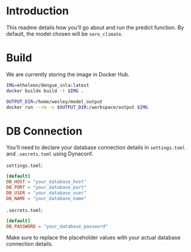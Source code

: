 # Introduction

This readme details how you'll go about and run the predict function. By default, the model chosen will be `sero_climate`.

# Build

We are currently storing the image in Docker Hub.

```bash
IMG=etheleon/dengue_inla:latest
docker buildx build -t $IMG .
```

```bash
OUTPUT_DIR=/home/wesley/model_output
docker run --rm -v $OUTPUT_DIR:/workspace/output $IMG
```

# DB Connection

You'll need to declare your database connection details in `settings.toml` and `.secrets.toml` using Dynaconf.

`settings.toml`:
```toml
[default]
DB_HOST = "your_database_host"
DB_PORT = "your_database_port"
DB_USER = "your_database_user"
DB_NAME = "your_database_name"
```

`.secrets.toml`:
```toml
[default]
DB_PASSWORD = "your_database_password"
```

Make sure to replace the placeholder values with your actual database connection details.